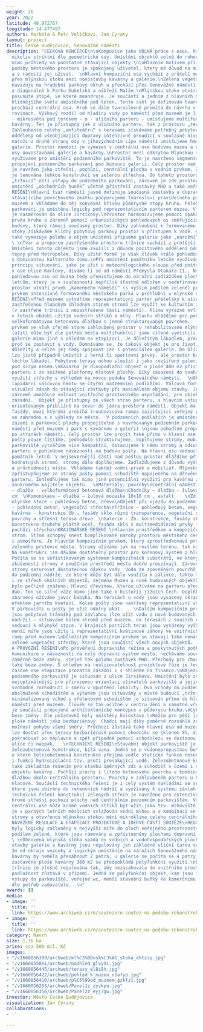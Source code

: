 ```yaml
---
weight: 26
year: 2022
latitude: 48.972767
longitude: 14.477497
authors: Markéta & Petr Veličkovi, Jan Cyrany
layout: project
title: České Budějovice, Senovážné náměstí
description: "CELKOVÁ KONCEPCE\n\nKompozice jako VOLNÁ práce s osou, hmotou, prostorem,
  nikoliv striktní dle geometrické osy. Umístění objektů volně do rohových těžišť,
  mimo průhledy na podstatné stávající objekty.\n\nHlavním motivem při hledání nové
  podoby městského prostoru je spokojený uživatel, který má důvod na místě pobývat
  a s radostí jej užívat.  \nHlavní kompoziční osa vychází z průčelí muzea a pokračuje
  přes mlýnskou stoku mezi novostavby kavárny a galerie.\nZelená vegetační linka stromů
  navazuje na hradební parkový okruh a přechází přes Senovážné náměstí směrem ke Slávii
  a diagonálně k Parku Dukelská a nábřeží Malše.\nMlýnskou stoku otvíráme v mírně
  posunuté stopě, ve které meandruje. Je součástí a jedním z hlavních motivů samostatného
  klidnějšího světa umístěného pod terén. Tento svět je definován tvarem kruhu, kterým
  prochází centrální osa. Kruh se dále tvaroslovně promítá do návrhu v několika dalších
  rovinách. Výškový rozdíl od hladiny vody po náměstí před muzeem je 3,2 m.\nNa pomezí
  - mikrosvěta pod terénem - a - uličního parteru - umísťujeme multifunkční objekt
  kavárny. Ten je přístupný jak z uličního parteru, tak z prostoru „terasy u vody“.
  Zahloubením celého „amfiteátru“ s terasami získáváme potřebný pobytový prostor výškově
  oddělený od všeobjímající dopravy intenzivně proudící v současné niveletě ulice.\nNa
  nároží z druhé strany osy v jihovýchodním cípu náměstí umisťujeme hmotu Alšovy Jihočeské
  galerie. Prostor náměstí je vymezen v centrální ose budovou muzea a na druhé straně
  osy novostavbami galerie a kavárny.\nProstor mezi odkrytou Mlýnskou stokou a Muzeem
  využíváme pro umístění podzemního parkoviště. To je navrženo segmentově s možností
  propojení podzemního parkování pod budoucí galerií. Celý prostor nad parkováním
  je navržen jako střešní, pochůzí, centrální plocha s vodním prvkem. Z jižní strany
  je lemována lehkou konstrukcí se zelenou střechou. Do tohoto prostoru, který nazýváme
  „tržnicí“ ústí vstupy do podzemního parkování, zároveň je zde prostor pro trhy,
  umístění „obchodních buněk“ včetně přístřeší zastávky MHD a také veřejného WC.\nURBANISTICKÉ
  ŘEŠENÍ\nHlavní tvar náměstí jasně definuje současná zástavba a doprava. Vyčištěním
  stávajícího povrchového zmatku podporujeme tvarosloví pravidelného parteru před
  muzeem a vkládáme do něj konvexní křivku půdorysné stopy kruhu. Poloha podzemního
  parkování je umístěna logicky pod reprezentativním parterem muzea. Vjezd a výjezd
  je nasměrován do ulice Jirsíkovy.\nProstor harmonizujeme pomocí opakovaného tvarosloví
  prvku kruhu a zároveň pomocí urbanistických pohledových os směřujících na cenné
  budovy, které rámují současný prostor. Díky zahloubení k formovanému toku mlýnské
  stoky získáváme klidný pobytový parkový prostor s přístupem k vodě. Kruh a válec
  také vymezuje polohu a objem umístění případné galerie jako „nárožní“ hmoty náměstí.
  \ \nTvar a proporce zastřešeného prostoru tržnice vychází z protější budovy Metropolu.
  Umístění tohoto objektu jsme zvolili z důvodu pocitového oddělení náměstí od dopravní
  tepny před Metropolem. Díky užité formě je však člověk stále pohledově v kontaktu
  s dominantou kulturního domu.\nPři umístění památníku letcům využíváme obdobného
  principu situování, jako je užit u meteorologického sloupu před poštou. Ten stojí
  v ose ulice Karlovy, díváme-li se od náměstí Přemysla Otakara II.. Na centrální
  pohledovou osu od muzea tedy přemisťujeme do nárožní zadlážděné plochy památník
  letcům, který je v současnosti nepříliš šťastně odložen v nedefinované ploše zeleně.\nHlavní
  prostor utváří prvek „kamenného náměstí“ (s vyšším podílem zeleně) před muzeem s
  prvkem intenzivně formovaného městského parku v prohlubni u mlýnské stoky.\nARCHITEKTONICKÉ
  ŘEŠENÍ\nPřed muzeem vytváříme reprezentativní parter přátelský k uživatelům. Plochu
  zastřešenou hlubokým chladným stínem stromů lze využít ke kulturním akcím, trhům
  (v zastřené tržnici i nezastřešené části náměstí). Klima výrazně ovlivňujeme zejména
  v letním období užitím vodních střiků a mlhy. Plochu dláždíme pro pohodlné přecházení
  velkoformátovou betonovou dlažbou s jemně strukturovaným povrchem.   \nHlavním užitným
  prvkem se však zřejmě stane zahloubený prostor u rehabilitované mlýnské stoky. Kavárnu
  (užití může být dle potřeb města multifunkční) jsme cíleně vymístili z prostoru
  galerie mimo jiné s ohledem na etapizaci. Je důležitým lákadlem, proč v místě setrvat,
  proč se zastavit u vody. Domníváme se, že takový objekt je pro život náměstí velmi
  důležitý a nelze jej tedy spojovat jen s potenciálem galerie. Do blízkosti kavárny
  lze jistě případně umístit i herní či sportovní prvky, ale prostor bude žít i bez
  těchto lákadel. Pobytové terasy mohou sloužit i jako rozšířený galerijní prostor
  pod širým nebem.\nKavárna je dloupodlažní objekt o ploše 400 m2 přístupný z uličního
  parteru i ze snížené platformy mlatové plochy. Díky zasazení do svahu se nabízí
  využití střechy s výhledem na novou podobu Senovážného náměstí.  \nObjekt galerie\nNavrhujeme
  lapidární válcovou hmotu se čtyřmi nadzemními podlažími. Válcová forma minimalizuje
  vizuální zásah do stávající zástavby při maximálním objemu stavby. Jednoduchá forma
  zároveň umožňuje volnost vnitřního prostorového uspořádání, pro objekt galerie tolik
  zásadní.  Objekt je přístupný ze všech stran parteru, s hlavním vstupem do galerie
  orientovaným přibližně na sever do jádra prostoru náměstí. Objekt má dvě vrstvy
  fasády, mezi kterými probíhá šroubovicová rampa zajišťující veřejný přístup na střechu
  se zahradou a s výhledy na město.  V podzemních podlažích je umístěno technické
  zázemí a parkovací plochy propojitelné s navrhovaným podzemním parkováním pod náměstím.\nKamenné
  náměstí před muzeem i park s kavárnou a galerií \njsou pohodlně propojeny chodníky
  po stranách náměstí. Celý prostor lze projít také přímo v hlavní ose. Lokalitu kolem
  pošty pouze čistíme, jednoduše strukturujeme, doplňujeme stromy, mobiliářem. Nadzemní
  parkoviště vytváříme více kompaktní, dosazujeme k němu stromy a odsunujeme ho z
  parteru v pohledové návaznosti na budovu pošty. Na hlavní osu vedoucí od muzea přemisťujeme
  památník letců. V nejsevernější části nad poštou prostor dláždíme při zachování
  hodnotných stromů, stromy dále doplňujeme. Zadlažďujeme z důvodu vyšší obyvatelnosti
  a průchodnosti místa. Vkládáme taktéž vodní prvek a mobiliář. Mlýnskou stoku u konzervatoře
  zpřístupňujeme ze strany pošty pomocí schodiště napojeného na dřevěné terasy v úrovni
  parteru. Zohledňujeme tak mimo jiné potenciální využití pro kavárnu zmíněné ze strany
  soukromého majitele objektu.  \nMateriály, povrchy\nCentrální náměstí před muzeem
  – dlažba - velkoformátová betonová dlažba\nChodníky – dlažba – žulová mozaika 6x6
  cm  \nKomunikace – dlažba – žulová mozaika 10x10 cm , asfalt    \nZdi, terasy k
  mlýnské stoce – pohledový beton, dřevo\nObjekt při vjezdu do podzemního parkoviště
  – pohledový beton, vegetační střecha\nTržnice – pohledový beton, vegetační střecha\nMultifunkční
  kavárna - konstrukce žb., fasády sklo různé transparence, vegetační střecha, vnitřní
  povrchy a střešní terasa dřevo  \nGalerie - Žb. konstrukce, fasády sklo různé transparence,
  konstrukce druhého plaště ocel, fasáda sklo s multimediálními prvky ( LED) . Vegetační
  pochůzí střecha\nKRAJINÁŘSKÉ ŘEŠENÍ \nHlavním prostředkem a kompozičním prvkem je
  strom. Strom schopný snést komplikované nároky prostoru městského centra. Mění klima
  i atmosféru. Je hlavním kompozičním prvkem, který zprostředkovává propojení stávajícího
  zeleného prstence města. Stromy užíváme jak na rostlém terénu, tak na střešní konstrukci.
  Na konstrukci jim dáváme dostatečný prostor pro kořenový systém o hloubce 2,5m.
  Počítá se se sofistikovaným systémem kompozitních substrátů, ve kterých dle nejnovějších
  zkušeností stromy v pouštním prostředí města dobře prospívají. Zároveň bude nutné
  stromy saturovat dostatečnou dávkou vody. Voda ze zpevněných povrchů je svedena
  do podzemní nádrže, ze které může být dále využita k zálivce, takto lze svést vodu
  i ze střech okolních objektů, zejména Muzea a nově budovaných objektů. Druhové složení
  bylo pečlivě zváženo. Hlavní dřevinou, kterou užíváme na parteru před muzeem je
  dub. Ten se silně váže mimo jiné také k historii jižních Čech. Doplňkově kvůli podzimnímu
  zbarvení užíváme javor babyka. Na terasách u vody jsou vysázeny okrasné třešně s
  efektem jarního kvetení. Kolem pošty jsou navrženy reprezentativní stříhané platany.
  V parkovišti u pošty je užit odolný akát.    \nDalším kompozičním prvkem zeleně
  jsou pobytové trávníky pod závlahou (lze užít vodu z nově budovaných retenčních
  nádrží) – situované kolem stromů před muzeem, na terasách / svazích v prohlubni
  vedoucí k mlýnské stoce. V krajních partiích teras jsou vysázeny vyšší okrasné traviny.\nV
  menší míře jsou užity i reprezentativní květinové záhony ve vnitřních prostorech
  ramp před muzeem.\nDůležitým kompozičním prvkem se stávají také nenáročné extenzivní
  zelené vegetační střechy, které jsou součástí všech nových objektů.     \nDOPRAVNÍ
  A PROVOZNÍ ŘEŠENÍ\nPo prověření dopravního režimu a poskytnutých podkladů pro přilehlé
  komunikace v návaznosti na celý dopravní systém města, necháváme současné dimenze
  záměrně beze změny, stejně tak polohu zastávek MHD. Přechody pro chodce zůstávají
  také beze změny. S ohledem na realizovatelnost projektové fáze je tento limit v
  časové ose etapizace prozatím zásadní i s ohledem na finance.\nNájezd i výjezd do
  podzemního parkoviště je situován z ulice Jirsíkova. Umístění bylo zvoleno jako
  nejoptimálnější pro přirozenou orientaci uživatelů parkoviště a jejich následné
  svobodné rozhodnutí o směru v opuštění lokality. Dva vchody do podzemního parkoviště
  obsloužené schodištěm a výtahem jsou situovány v místě budoucí „tržnice“. Rozměrově
  minimalizovaný vchod s vřetenovým schodištěm je situován přímo do hlavního prostoru
  náměstí před muzeem. Člověk se tak ocitne v centru dění a samotné vřetenové schodiště
  je součástí propojené architektonické koncepce v půdorysu kruhu.\nCyklodoprava zůstává
  beze změny. Dle požadavků byly umístěny kolostavy.\nRežim pro pěší je řešen v celé
  ploše náměstí jako bezbariérový. Chodci mají díky poměrně rozsáhlé zádlažbě svobodnou
  možnost pohybu všemi směry. Průchozí zůstává také hlavní osa od muzea. K vodě se
  lze dostat přes terasy bezbariérově pomocí chodníku se sklonem 8%, dále může imobilní
  pokračovat po náplavce a zpět případně pomocí schodolezu se dostanou opět do úrovně
  ulice či naopak.   \nTECHNICKÉ ŘEŠENÍ\nStavební objekt parkoviště je řešen jako
  železobetonová konstrukce, bílá vana. Jedná se o vodonepropustnou betonovou konstrukci,
  u které železobetonová konstrukce přejímá vedle statické funkce nosné konstrukce
  i funkci hydroizolační tzv. proti prosakující vodě. Železobetonové konstrukce jsou
  také základním řešením pro stavbu opěrných zdí a schodišť v území i nově navrženého
  objektu kavárny. Pochůzí plochy z litého betonového povrchu v kombinaci s kamennou
  dlažbou okolo centrálního prostoru. Povrchy v zahloubeném parteru u kavárny jsou
  mlatové. Součástí technického řešení je i celý systém nakládání se srážkovými vodami,
  které jsou sbírány do retenčních nádrží a využívány k systému závlah navržené zeleně.
  Technické řešení konstrukcí zelených střech je navrženo pro extenzivní typ vegetace,
  kromě střešní pochozí plochy nad centrálním podzemním parkovištěm. Vodní prvek v
  centrální ose může kromě vodních střiků být užit jako tzv. mlhoviště, kdy prostor
  je v parných letních měsících svlažován vodní mlhou a v kombinaci se vzrostlými
  stromy a otevřenou mlýnskou stokou mění mikroklima celého centrálního prostoru.\nPOPIS
  NAVRŽENÉ REGULACE A ETAPIZACE PROJEKTOVÉ A IDEOVÉ ČÁSTI SOUTĚŽE\nREGULACE\nPlochy
  byly logicky začleněny v nejvyšší míře do ploch veřejného prostranství s vysokým
  podílem zeleně, které jsou rámovány a zpřístupněny plochami dopravní infrastruktury.
  \ \nObnovená mlýnská stoka spadá do vodních a vodohospodářských ploch.\n\nNavržené
  stavby galerie a kavárny jsou regulovány jen základně uliční čarou ve vzdálenosti
  3m od okraje vozovky a logickým umístěním na nárožích Senovážného náměstí. Podlažnost
  kavárny by neměla přesáhnout 2 patra, u galerie se počítá se 4 patry. Vzhledem k
  zastavěné ploše kavárny 380 m2 se předpokládá polyfunkční využití.\nNavržená stavba
  tržnice je plošně regulována tak, aby nezasahovala do vnitřního prostoru náměstí,
  podlažnost zůstává v přízemí. Jedná se polyfunkční objekt, kam jsou integrovány
  vstupy do parkoviště, veřejné wc, menší stavební buňky ke komerčnímu využití / službám
  dle potřeb zadavatele.  \n"
awards: []
media:
- image: ''
  title: ''
  link: https://www.archiweb.cz/n/souteze/o-soutez-na-podobu-rekonstrukce-ceskobudejovickeho-namesti-ma-zajem-30-atelieru
- image: ''
  title: ''
  link: https://www.archiweb.cz/n/souteze/o-soutez-na-podobu-rekonstrukce-ceskobudejovickeho-namesti-ma-zajem-30-atelieru
category: Navrh
size: 1,76 ha
price: cca 500 mil. Kč
images:
- "/v1660056399/archweb/ml%C3%BDnsk%C3%A1_stoka_ehtzsy.jpg"
- "/v1660055861/archweb/nadhled_glvy9i.jpg"
- "/v1660056445/archweb/terasy_el8i8h.jpg"
- "/v1660056422/archweb/pohled_k_muzeu_n5afyb.jpg"
- "/v1660056410/archweb/p%C5%99ed_muzeem_gzkfz1.jpg"
- "/v1660056263/archweb/Panel1z_zyzkpu.jpg"
- "/v1660056356/archweb/Panel2z_eyj7gw.jpg"
investor: Město České Budějovice
visualization: Jan Cyrany
collaborations:
- ''

---
```

